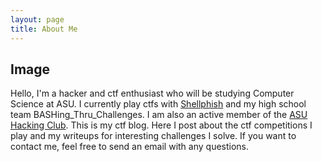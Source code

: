 ```yaml
---
layout: page
title: About Me
---
```


## Image ##

Hello, I'm a hacker and ctf enthusiast who will be studying Computer Science at ASU. I currently play ctfs
with [Shellphish](https://shellphish.net/) and my high school team BASHing_Thru_Challenges.
I am also an active member of the [ASU Hacking Club](http://asuhacking.club). This is my ctf blog. Here
I post about the ctf competitions I play and my writeups for interesting challenges I solve. If you want
to contact me, feel free to send an email with any questions.